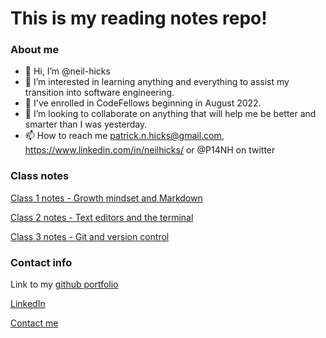 # This is my reading notes repo!
### About me

- 👋 Hi, I’m @neil-hicks
- 👀 I’m interested in learning anything and everything to assist my transition into software engineering.
- 🌱 I've enrolled in CodeFellows beginning in August 2022.
- 💞️ I’m looking to collaborate on anything that will help me be better and smarter than I was yesterday.
- 📫 How to reach me patrick.n.hicks@gmail.com, https://www.linkedin.com/in/neilhicks/ or @P14NH on twitter

### Class notes

[Class 1 notes - Growth mindset and Markdown](class1.md)

[Class 2 notes - Text editors and the terminal](class2.md)

[Class 3 notes - Git and version control]()

### Contact info

Link to my [github portfolio](https://github.com/neil-hicks)

[LinkedIn](https://www.linkedin.com/in/neilhicks)

[Contact me](mailto:patrick.n.hicks@gmail.com)





